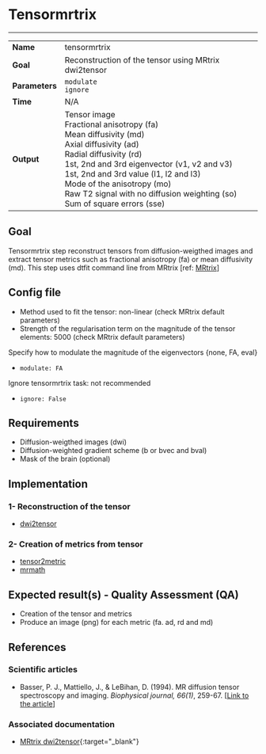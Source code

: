 # Tensormrtrix
---

|                |                                                       |
|----------------|-------------------------------------------------------|
|**Name**        | tensormrtrix                                    |
|**Goal**        | Reconstruction of the tensor using MRtrix dwi2tensor                                    |
|**Parameters**  | `modulate` <br> `ignore`|
|**Time**        | N/A        |
|**Output**      | Tensor image <br> Fractional anisotropy (fa) <br> Mean diffusivity (md) <br> Axial diffusivity (ad) <br> Radial diffusivity (rd) <br> 1st, 2nd and 3rd eigenvector (v1, v2 and v3) <br> 1st, 2nd and 3rd value (l1, l2 and l3)<br> Mode of the anisotropy (mo) <br> Raw T2 signal with no diffusion weighting (so) <br> Sum of square errors (sse) |

## Goal

Tensormrtrix step reconstruct tensors from diffusion-weigthed images and extract tensor metrics such as fractional anisotropy (fa) or mean diffusivity (md). This step uses dtfit command line from MRtrix [ref: <a href="https://github.com/MRtrix3/mrtrix3/wiki/dwi2tensor" target="_blank">MRtrix</a>]

## Config file

- Method used to fit the tensor: non-linear (check MRtrix default parameters)<br>
- Strength of the regularisation term on the magnitude of the tensor elements: 5000 (check MRtrix default parameters)

Specify how to modulate the magnitude of the eigenvectors {none, FA, eval}
- `modulate: FA`

Ignore tensormrtrix task: not recommended
- `ignore: False`

## Requirements

- Diffusion-weigthed images (dwi)
- Diffusion-weighted gradient scheme (b or bvec and bval)
- Mask of the brain (optional)

## Implementation

### 1- Reconstruction of the tensor

- [dwi2tensor](https://github.com/MRtrix3/mrtrix3/wiki/dwi2tensor)

### 2- Creation of metrics from tensor

- [tensor2metric](https://github.com/MRtrix3/mrtrix3/wiki/tensor2metric)
- [mrmath](https://github.com/MRtrix3/mrtrix3/wiki/mrmath)

## Expected result(s) - Quality Assessment (QA)

- Creation of the tensor and metrics
- Produce an image (png) for each metric (fa. ad, rd and md)

## References

### Scientific articles
- Basser, P. J., Mattiello, J., & LeBihan, D. (1994). MR diffusion tensor spectroscopy and imaging. *Biophysical journal, 66(1)*, 259-67. [[Link to the article](http://www.pubmedcentral.nih.gov/articlerender.fcgi?artid=1275686&tool=pmcentrez&rendertype=abstract)]

### Associated documentation

- [MRtrix dwi2tensor](https://github.com/MRtrix3/mrtrix3/wiki/dwi2tensor){:target="_blank"}
